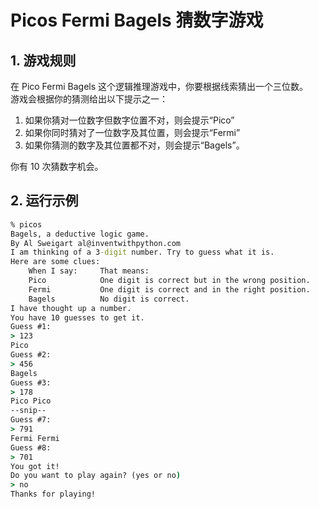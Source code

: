 # Picos Fermi Bagels 猜数字游戏
## 1. 游戏规则
在 Pico Fermi Bagels 这个逻辑推理游戏中，你要根据线索猜出一个三位数。</br>
游戏会根据你的猜测给出以下提示之一：

1. 如果你猜对一位数字但数字位置不对，则会提示“Pico”
2. 如果你同时猜对了一位数字及其位置，则会提示“Fermi”
3. 如果你猜测的数字及其位置都不对，则会提示“Bagels”。

你有 10 次猜数字机会。

## 2. 运行示例
```cmd
% picos
Bagels, a deductive logic game.
By Al Sweigart al@inventwithpython.com
I am thinking of a 3-digit number. Try to guess what it is.
Here are some clues:
    When I say:     That means:
    Pico            One digit is correct but in the wrong position.
    Fermi           One digit is correct and in the right position.
    Bagels          No digit is correct.
I have thought up a number.
You have 10 guesses to get it.
Guess #1:
> 123
Pico
Guess #2:
> 456
Bagels
Guess #3:
> 178
Pico Pico
--snip--
Guess #7:
> 791
Fermi Fermi
Guess #8:
> 701
You got it!
Do you want to play again? (yes or no)
> no
Thanks for playing!
```